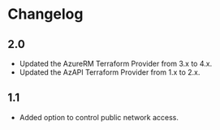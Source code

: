 # Changelog

## 2.0
* Updated the AzureRM Terraform Provider from 3.x to 4.x.
* Updated the AzAPI Terraform Provider from 1.x to 2.x.

## 1.1
* Added option to control public network access.
